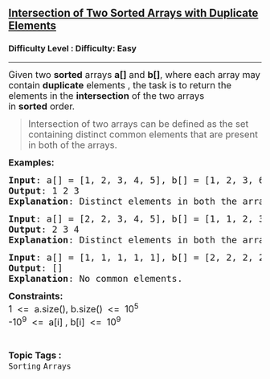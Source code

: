 <h2><a href="https://www.geeksforgeeks.org/problems/intersection-of-two-sorted-arrays-with-duplicate-elements/1?page=1&category=Sorting&sortBy=latest">Intersection of Two Sorted Arrays with Duplicate Elements</a></h2><h3>Difficulty Level : Difficulty: Easy</h3><hr><div class="problems_problem_content__Xm_eO"><p><span style="font-size: 18px;">Given two&nbsp;<strong>sorted</strong>&nbsp;arrays&nbsp;<strong>a[]</strong>&nbsp;and&nbsp;<strong>b[]</strong>, where each array may contain&nbsp;<strong>duplicate</strong>&nbsp;elements , the task is to return the elements in the&nbsp;<strong>intersection</strong>&nbsp;of the two arrays in&nbsp;<strong>sorted</strong>&nbsp;order.</span></p>
<blockquote><span style="font-size: 18px;">Intersection of two arrays can be defined as the set containing distinct common elements that are present in both of the arrays.</span></blockquote>
<p><span style="font-size: 18px;"><strong>Examples:</strong></span></p>
<pre><span style="font-size: 18px;"><strong>Input</strong>: a[] = [1, 2, 3, 4, 5], b[] = [1, 2, 3, 6, 7]</span><br><span style="font-size: 18px;"><strong>Output</strong>: 1 2 3</span><br><span style="font-size: 18px;"><strong>Explanation</strong>: Distinct elements in both the arrays are: 1 2 3.</span></pre>
<pre><span style="font-size: 18px;"><strong>Input</strong>: a[] = [2, 2, 3, 4, 5], b[] = [1, 1, 2, 3, 4]
<strong>Output</strong>: 2 3 4
<strong>Explanation</strong>: Distinct elements in both the arrays are: 2 3 4.</span></pre>
<pre><span style="font-size: 18px;"><strong>Input</strong>: a[] = [1, 1, 1, 1, 1], b[] = [2, 2, 2, 2, 2]
<strong>Output</strong>: []
<strong>Explanation</strong>: No common elements.</span></pre>
<p><span style="font-size: 18px;"><strong>Constraints:</strong><br>1&nbsp; &lt;=&nbsp; a.size(), b.size()&nbsp; &lt;=&nbsp; 10<sup>5</sup><br>-10<sup>9</sup>&nbsp; &lt;=&nbsp; a[i] , b[i]&nbsp; &lt;=&nbsp; 10<sup>9</sup></span></p></div><br><p><span style=font-size:18px><strong>Topic Tags : </strong><br><code>Sorting</code>&nbsp;<code>Arrays</code>&nbsp;